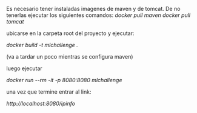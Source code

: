 Es necesario tener instaladas imagenes de maven y de tomcat.
De no tenerlas ejecutar los siguientes comandos:
*docker pull maven*
*docker pull tomcat*

ubicarse en la carpeta root del proyecto y ejecutar:

*docker build -t mlchallenge .*

(va a tardar un poco mientras se configura maven)


luego ejecutar

*docker run --rm -it -p 8080:8080 mlchallenge*

una vez que termine entrar al link:

*http://localhost:8080/ipinfo*
